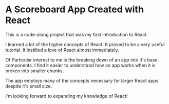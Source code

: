 # A Scoreboard App Created with React

This is a code-along project that was my first introduction to React.

I learned a lot of the higher concepts of React. It proved to be a very useful tutorial. It instilled a love of React almost immediately.

Of Particular interest to me is the breaking down of an app into it's base components. I find it easier to understand how an app works when it is broken into smaller chunks.

The app employs many of the concepts necessary for larger React apps despite it's small size.

I'm looking forward to expanding my knowledge of React!
